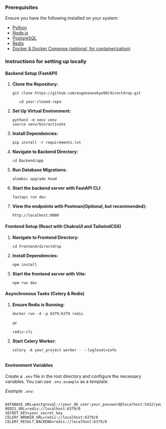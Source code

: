 ### Prerequisites

Ensure you have the following installed on your system:

- [Python](https://www.python.org/downloads/)
- [Node.js](https://nodejs.org/en/download/prebuilt-installer/current)
- [PostgreSQL](https://www.postgresql.org/)
- [Redis](https://redis.io/)
- [Docker & Docker Compose (optional, for containerization)](https://docs.docker.com/desktop/)

### Instructions for setting up locally

#### Backend Setup (FastAPI)

1. **Clone the Repository:**

    ```
    git clone https://github.com/eugeneanokye99/directdrop.git
    ```
    ```
       cd your-cloned-repo
    ```

2. **Set Up Virtual Environment:**

    ```
    python3 -m venv venv
    source venv/bin/activate
    ```

3. **Install Dependencies:**

    ```
    pip install -r requirements.txt
    ```

4. **Navigate to Backend Directory:**

    ```
    cd Backend/app
    ```

5. **Run Database Migrations:**

    ```
    alembic upgrade head
    ```
    
6. **Start the backend server with FastAPI CLI:**

    ```
    fastapi run dev
    ```

7.  **View the endpoints with Postman(Optional, but recommended):**

    ```
    http://localhost:8000
    ```


#### Frontend Setup (React with ChakraUI and TailwindCSS)

1. **Navigate to Frontend Directory:**

    ```
    cd Frontend/directdrop
    ```

2. **Install Dependencies:**

    ```
    npm install
    ```

3. **Start the frontend server with Vite:**

    ```
    npm run dev
    ```


#### Asynchronous Tasks (Celery & Redis)

1. **Ensure Redis is Running:**
 
    
    ```
    docker run -d -p 6379:6379 redis
    ```
    or 
    ```
    redis-cli
    ```

2. **Start Celery Worker:**

    ```
    celery -A your_project worker - --loglevel=info
    ```
    ```

#### Environment Variables

Create a `.env` file in the root directory and configure the necessary variables. You can use `.env.example` as a template.

*Example `.env`:*

```

DATABASE_URL=postgresql://your_db_user:your_password@localhost:5432/your_db_name
REDIS_URL=redis://localhost:6379/0
SECRET_KEY=your_secret_key
CELERY_BROKER_URL=redis://localhost:6379/0
CELERY_RESULT_BACKEND=redis://localhost:6379/0

```


    

